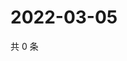 # 2022-03-05

共 0 条

<!-- BEGIN WEIBO -->
<!-- 最后更新时间 Sat Mar 05 2022 14:11:22 GMT+0800 (China Standard Time) -->

<!-- END WEIBO -->
